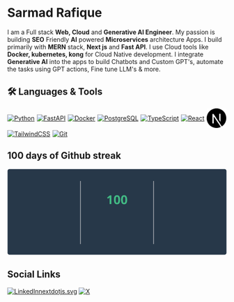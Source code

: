 # Sarmad Rafique

I am a Full stack **Web, Cloud** and **Generative AI Engineer**. My passion is building **SEO** Friendly **AI** powered **Microservices** architecture Apps.
I build primarily with **MERN** stack, **Next js** and **Fast API**. I use Cloud tools like **Docker, kubernetes, kong** for Cloud Native development. I integrate **Generative AI** into the apps to build Chatbots and Custom GPT's, automate the tasks using GPT actions, Fine tune LLM's & more.

## 🛠️ Languages & Tools

<div style='display:flex;gap:5px;flex-wrap:wrap;align-items: center;justify-content:start'>
<a href="https://www.python.org/" target="_blank" rel="noreferrer">
    <img src="https://raw.githubusercontent.com/danielcranney/readme-generator/main/public/icons/skills/python-colored.svg" width="36" height="36" alt="Python" />
</a>
<a href="https://fastapi.tiangolo.com/" target="_blank" rel="noreferrer">
    <img src="https://raw.githubusercontent.com/danielcranney/readme-generator/main/public/icons/skills/fastapi-colored.svg" width="36" height="36" alt="FastAPI" />
</a>
<a href="https://www.docker.com/" target="_blank" rel="noreferrer">
    <img src="https://raw.githubusercontent.com/danielcranney/readme-generator/main/public/icons/skills/docker-colored.svg" width="36" height="36" alt="Docker" />
</a>
<a href="https://www.postgresql.org/" target="_blank" rel="noreferrer">
    <img src="https://raw.githubusercontent.com/danielcranney/readme-generator/main/public/icons/skills/postgresql-colored.svg" width="36" height="36" alt="PostgreSQL" />
</a>
<a href="https://www.typescriptlang.org/" target="_blank" rel="noreferrer">
    <img src="https://raw.githubusercontent.com/danielcranney/readme-generator/main/public/icons/skills/typescript-colored.svg" width="36" height="36" alt="TypeScript" />
</a>
<a href="https://reactjs.org/" target="_blank" rel="noreferrer">
    <img src="https://raw.githubusercontent.com/danielcranney/readme-generator/main/public/icons/skills/react-colored.svg" width="36" height="36" alt="React" />
</a>
<!-- <a href="https://nextjs.org/docs" target="_blank" rel="noreferrer">
    <img src="nextdotjs.svg" width="36" height="36" style="background-color: white;" alt="Next.js" />
</a> -->

<!-- ![Next js](nextjs.png) -->
<img src='nextjs.png' alt='Next js' width='45' height='45'>

<a href="https://tailwindcss.com/" target="_blank" rel="noreferrer">
    <img src="https://raw.githubusercontent.com/danielcranney/readme-generator/main/public/icons/skills/tailwindcss-colored.svg" width="36" height="36" alt="TailwindCSS" />
</a>
<a href="https://git-scm.com/" target="_blank" rel="noreferrer">
    <img src="https://raw.githubusercontent.com/danielcranney/readme-generator/main/public/icons/skills/git-colored.svg" width="36" height="36" alt="Git" />
</a>

</div>

## 100 days of Github streak

![Github 100 days streak](github-streak.svg)

## Social Links

[![LinkedInnextdotjs.svg](https://img.shields.io/badge/-LinkedIn-blue?style=for-the-badge&logo=Linkedin&logoColor=white)](https://www.linkedin.com/in/sarmad426/)
[![X](https://img.shields.io/badge/X-%23000000.svg?style=for-the-badge&logo=X&logoColor=white)](https://x.com/SarmadRafique2)
